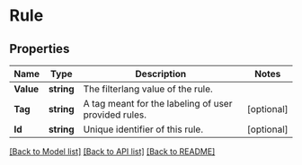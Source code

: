 # Rule

## Properties

Name | Type | Description | Notes
------------ | ------------- | ------------- | -------------
**Value** | **string** | The filterlang value of the rule. | 
**Tag** | **string** | A tag meant for the labeling of user provided rules. | [optional] 
**Id** | **string** | Unique identifier of this rule. | [optional] 

[[Back to Model list]](../README.md#documentation-for-models) [[Back to API list]](../README.md#documentation-for-api-endpoints) [[Back to README]](../README.md)


